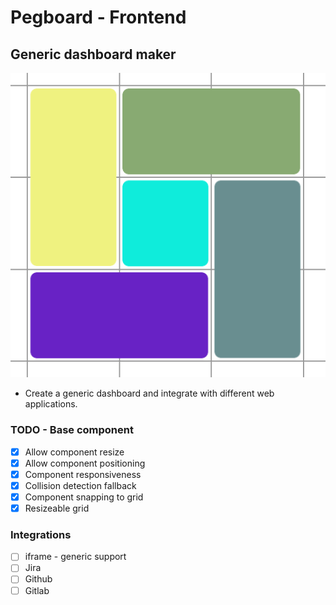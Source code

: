 # Pegboard - Frontend
## Generic dashboard maker

![](./logo.png)

- Create a generic dashboard and integrate with different web applications.


### TODO - Base component
- [X] Allow component resize
- [X] Allow component positioning
- [X] Component responsiveness
- [X] Collision detection fallback
- [X] Component snapping to grid
- [X] Resizeable grid

### Integrations
- [ ] iframe - generic support
- [ ] Jira
- [ ] Github
- [ ] Gitlab